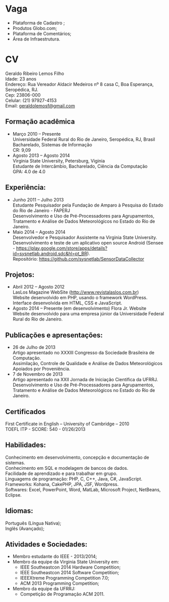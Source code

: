 Vaga
====

- Plataforma de Cadastro ;
- Produtos Globo.com;
- Plataforma de Comentários;
- Área de Infraestrutura.


CV
==

Geraldo Ribeiro Lemos Filho  
Idade: 23 anos  
Endereço: Rua Vereador Aldacir Medeiros nº 8 casa C, Boa Esperança, Seropédica, RJ.  
Cep: 23806-000  
Celular: (21) 97927-4153  
Email: geraldolemosf@gmail.com


Formação acadêmica
------------------
- Março 2010 – Presente  
Universidade Federal Rural do Rio de Janeiro, Seropédica, RJ, Brasil  
Bacharelado, Sistemas de Informação  
CR: 9,09  
- Agosto 2013 – Agosto 2014  
Virginia State University, Petersburg, Viginia  
Estudante de Intercâmbio, Bacharelado, Ciência da Computação  
GPA: 4.0 de 4.0  

Experiência:
------------
- Junho 2011 – Julho 2013  
Estudante Pesquisador pela Fundação de Amparo à Pesquisa do Estado do Rio de Janeiro - FAPERJ  
Desenvolvimento e Uso de Pré-Processadores para Agrupamentos, Tratamento e Análise de Dados Meteorológicos no Estado do Rio de Janeiro.  
- Maio 2014 – Agosto 2014  
Desenvolvedor e Pesquisador Assistente na Virginia State University.  
Desenvolvimento e teste de um aplicativo open source Android (Sensee - https://play.google.com/store/apps/details?id=sysnetlab.android.sdc&hl=pt_BR).  
Repositório: https://github.com/sysnetlab/SensorDataCollector  

Projetos:
---------
- Abril 2012 – Agosto 2012  
LasLos Magazine WebSite  (http://www.revistalaslos.com.br)  
Website desenvolvido em PHP, usando o framework WordPress. Interface desenvolvida em HTML, CSS e JavaScript.   
- Agosto 2014 – Presente  (em desenvolvimento)
Flora Jr. Website  
Website desenvolvido para uma empresa júnior da Universidade Federal Rural do Rio de Janeiro.  

Publicações e apresentações:
----------------------------
- 26 de Julho de 2013  
Artigo apresentado no XXXIII Congresso da Sociedade Brasileira de Computação.  
Assimilação, Controle de Qualidade e Análise de Dados Meteorológicos Apoiados por Proveniência.  
- 7 de Novembro de 2013  
Artigo apresentado na XXII Jornada de Iniciação Científica da UFRRJ.  
Desenvolvimento e Uso de Pré-Processadores para Agrupamentos, Tratamento e Análise de Dados Meteorológicos no Estado do Rio de Janeiro.  

Certificados
------------
First Certificate in English – University of Cambridge – 2010  
TOEFL ITP - SCORE: 540 - 01/26/2013  

Habilidades:
-----------
Conhecimento em desenvolvimento, concepção e documentação de sistemas.  
Conhecimento em SQL e modelagem de bancos de dados.  
Facilidade de aprendizado e para trabalhar em grupo.  
Linguagems de programação: PHP, C, C++, Java, C#, JavaScript.   
Frameworks: Kohana, CakePHP, JPA, JSF, Wordpress.  
Softwares: Excel, PowerPoint, Word, MatLab, Microsoft Project, NetBeans, Eclipse.  

Idiomas:
--------
Português (Língua Nativa);  
Inglês (Avançado);  

Atividades e Sociedades:
------------------------
- Membro estudante do IEEE - 2013/2014;  
- Membro da equipe da Virginia State University em: 
    - IEEE Southeastcon 2014 Hardware Competition;
    - IEEE Southeastcon 2014 Software Competition;
    - IEEEXtreme Programming Competition 7.0;
    - ACM 2013 Programming Competition;  
- Membro da equipe da UFRRJ: 
    - Competição de Programação ACM 2011.  

